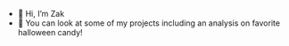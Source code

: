 - 👋 Hi, I’m Zak
- 👀 You can look at some of my projects including an analysis on favorite halloween candy!


<!---
zkeith85/zkeith85 is a ✨ special ✨ repository because its `README.md` (this file) appears on your GitHub profile.
You can click the Preview link to take a look at your changes.
--->
